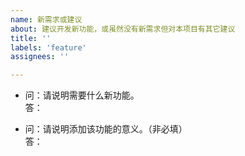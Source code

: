 ```yaml
---
name: 新需求或建议
about: 建议开发新功能，或虽然没有新需求但对本项目有其它建议
title: ''
labels: 'feature'
assignees: ''

---
```


- 问：请说明需要什么新功能。<br>
答：

- 问：请说明添加该功能的意义。（非必填）<br>
答：
